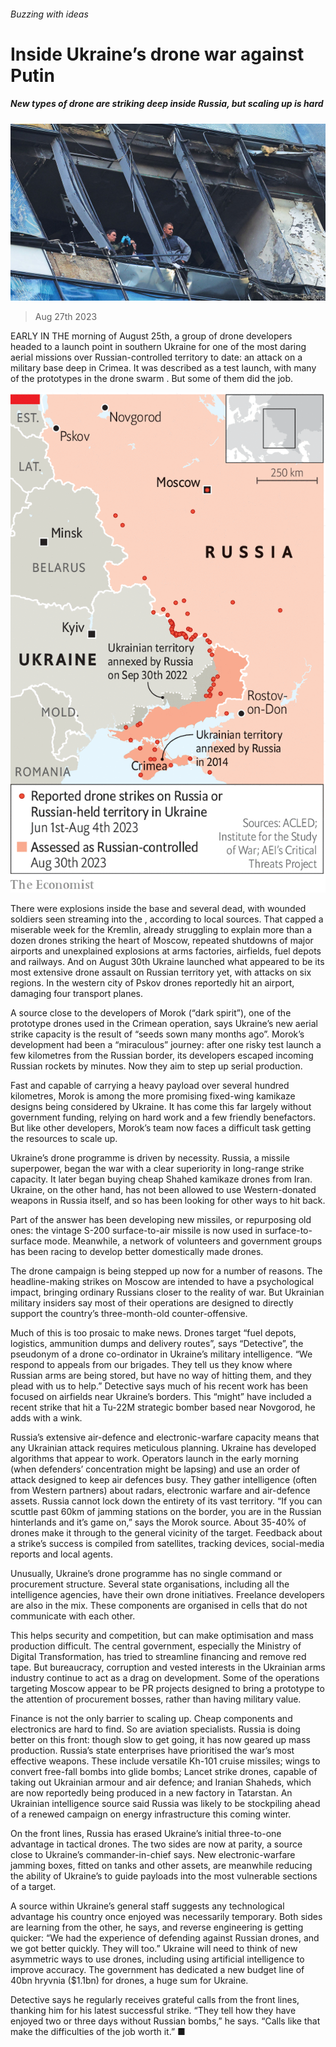 ###### Buzzing with ideas

# Inside Ukraine’s drone war against Putin 

##### New types of drone are striking deep inside Russia, but scaling up is hard 

![image](images/20230902_EUP001.jpg) 

> Aug 27th 2023 



EARLY IN THE morning of August 25th, a group of drone developers headed to a launch point in southern Ukraine for one of the most daring aerial missions over Russian-controlled territory to date: an attack on a military base deep in Crimea. It was described as a test launch, with many of the prototypes in the drone swarm . But some of them did the job. 

![image](images/20230902_EUM900.png) 


There were explosions inside the base and several dead, with wounded soldiers seen streaming into the , according to local sources. That capped a miserable week for the Kremlin, already struggling to explain more than a dozen drones striking the heart of Moscow, repeated shutdowns of major airports and unexplained explosions at arms factories, airfields, fuel depots and railways. And on August 30th Ukraine launched what appeared to be its most extensive drone assault on Russian territory yet, with attacks on six regions. In the western city of Pskov drones reportedly hit an airport, damaging four transport planes.

A source close to the developers of Morok (“dark spirit”), one of the prototype drones used in the Crimean operation, says Ukraine’s new aerial strike capacity is the result of “seeds sown many months ago”. Morok’s development had been a “miraculous” journey: after one risky test launch a few kilometres from the Russian border, its developers escaped incoming Russian rockets by minutes. Now they aim to step up serial production. 

Fast and capable of carrying a heavy payload over several hundred kilometres, Morok is among the more promising fixed-wing kamikaze designs being considered by Ukraine. It has come this far largely without government funding, relying on hard work and a few friendly benefactors. But like other developers, Morok’s team now faces a difficult task getting the resources to scale up. 

Ukraine’s drone programme is driven by necessity. Russia, a missile superpower, began the war with a clear superiority in long-range strike capacity. It later began buying cheap Shahed kamikaze drones from Iran. Ukraine, on the other hand, has not been allowed to use Western-donated weapons in Russia itself, and so has been looking for other ways to hit back. 

Part of the answer has been developing new missiles, or repurposing old ones: the vintage S-200 surface-to-air missile is now used in surface-to-surface mode. Meanwhile, a network of volunteers and government groups has been racing to develop better domestically made drones. 

The drone campaign is being stepped up now for a number of reasons. The headline-making strikes on Moscow are intended to have a psychological impact, bringing ordinary Russians closer to the reality of war. But Ukrainian military insiders say most of their operations are designed to directly support the country’s three-month-old counter-offensive. 

Much of this is too prosaic to make news. Drones target “fuel depots, logistics, ammunition dumps and delivery routes”, says “Detective”, the pseudonym of a drone co-ordinator in Ukraine’s military intelligence. “We respond to appeals from our brigades. They tell us they know where Russian arms are being stored, but have no way of hitting them, and they plead with us to help.” Detective says much of his recent work has been focused on airfields near Ukraine’s borders. This “might” have included a recent strike that hit a Tu-22M strategic bomber based near Novgorod, he adds with a wink. 

Russia’s extensive air-defence and electronic-warfare capacity means that any Ukrainian attack requires meticulous planning. Ukraine has developed algorithms that appear to work. Operators launch in the early morning (when defenders’ concentration might be lapsing) and use an order of attack designed to keep air defences busy. They gather intelligence (often from Western partners) about radars, electronic warfare and air-defence assets. Russia cannot lock down the entirety of its vast territory. “If you can scuttle past 60km of jamming stations on the border, you are in the Russian hinterlands and it’s game on,” says the Morok source. About 35-40% of drones make it through to the general vicinity of the target. Feedback about a strike’s success is compiled from satellites, tracking devices, social-media reports and local agents. 

Unusually, Ukraine’s drone programme has no single command or procurement structure. Several state organisations, including all the intelligence agencies, have their own drone initiatives. Freelance developers are also in the mix. These components are organised in cells that do not communicate with each other. 

This helps security and competition, but can make optimisation and mass production difficult. The central government, especially the Ministry of Digital Transformation, has tried to streamline financing and remove red tape. But bureaucracy, corruption and vested interests in the Ukrainian arms industry continue to act as a drag on development. Some of the operations targeting Moscow appear to be PR projects designed to bring a prototype to the attention of procurement bosses, rather than having military value. 

Finance is not the only barrier to scaling up. Cheap components and electronics are hard to find. So are aviation specialists. Russia is doing better on this front: though slow to get going, it has now geared up mass production. Russia’s state enterprises have prioritised the war’s most effective weapons. These include versatile Kh-101 cruise missiles; wings to convert free-fall bombs into glide bombs; Lancet strike drones, capable of taking out Ukrainian armour and air defence; and Iranian Shaheds, which are now reportedly being produced in a new factory in Tatarstan. An Ukrainian intelligence source said Russia was likely to be stockpiling ahead of a renewed campaign on energy infrastructure this coming winter. 

On the front lines, Russia has erased Ukraine’s initial three-to-one advantage in tactical drones. The two sides are now at parity, a source close to Ukraine’s commander-in-chief says. New electronic-warfare jamming boxes, fitted on tanks and other assets, are meanwhile reducing the ability of Ukraine’s  to guide payloads into the most vulnerable sections of a target. 

A source within Ukraine’s general staff suggests any technological advantage his country once enjoyed was necessarily temporary. Both sides are learning from the other, he says, and reverse engineering is getting quicker: “We had the experience of defending against Russian drones, and we got better quickly. They will too.” Ukraine will need to think of new asymmetric ways to use drones, including using artificial intelligence to improve accuracy. The government has dedicated a new budget line of 40bn hryvnia ($1.1bn) for drones, a huge sum for Ukraine. 

Detective says he regularly receives grateful calls from the front lines, thanking him for his latest successful strike. “They tell how they have enjoyed two or three days without Russian bombs,” he says. “Calls like that make the difficulties of the job worth it.” ■

